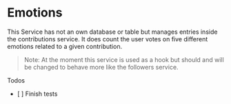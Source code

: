 # Emotions

This Service has not an own database or table but manages entries inside the contributions service. It does count the user votes on five different emotions related to a given contribution.

> Note: At the moment this service is used as a hook but should and will be changed to behave more like the followers service.

Todos

* \[ \] Finish tests

